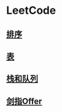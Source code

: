 # LeetCode
## [排序](https://github.com/WhCannon/LeetCode/tree/master/Sort/README.MD)
## [表](https://github.com/WhCannon/LeetCode/tree/master/List/README.MD)
## [栈和队列](https://github.com/WhCannon/LeetCode/tree/master/Stack/README.MD)
## [剑指Offer](https://github.com/WhCannon/LeetCode/tree/master/Offer/README.MD)
